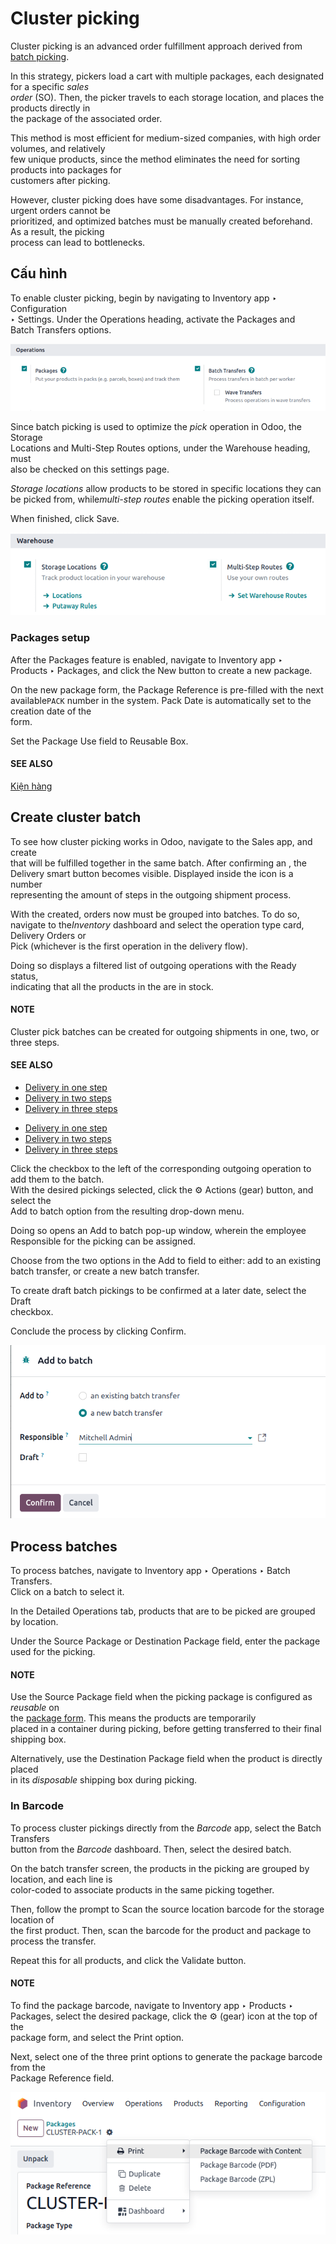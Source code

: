 # Cluster picking

Cluster picking is an advanced order fulfillment approach derived from [batch picking](batch.md#inventory-misc-batch-picking).

In this strategy, pickers load a cart with multiple packages, each designated for a specific _sales_\
_order_ (SO). Then, the picker travels to each storage location, and places the products directly in\
the package of the associated order.

This method is most efficient for medium-sized companies, with high order volumes, and relatively\
few unique products, since the method eliminates the need for sorting products into packages for\
customers after picking.

However, cluster picking does have some disadvantages. For instance, urgent orders cannot be\
prioritized, and optimized batches must be manually created beforehand. As a result, the picking\
process can lead to bottlenecks.

## Cấu hình

To enable cluster picking, begin by navigating to Inventory app ‣ Configuration\
‣ Settings. Under the Operations heading, activate the Packages and\
Batch Transfers options.

![Activate Packages and Batch Transfers features in the settings.](../../../../../.gitbook/assets/configs.png)

Since batch picking is used to optimize the _pick_ operation in Odoo, the Storage\
Locations and Multi-Step Routes options, under the Warehouse heading, must\
also be checked on this settings page.

_Storage locations_ allow products to be stored in specific locations they can be picked from, whil&#x65;_&#x6D;ulti-step routes_ enable the picking operation itself.

When finished, click Save.

![Enable Storage Locations and Multi-Step Routes Inventory > Configuration > Settings.](../../../../../.gitbook/assets/locations-routes-checkbox1.png)

### Packages setup

After the Packages feature is enabled, navigate to Inventory app ‣\
Products ‣ Packages, and click the New button to create a new package.

On the new package form, the Package Reference is pre-filled with the next available`PACK` number in the system. Pack Date is automatically set to the creation date of the\
form.

Set the Package Use field to Reusable Box.

#### SEE ALSO
[Kiện hàng](../../product_management/configure/package.md)

## Create cluster batch

To see how cluster picking works in Odoo, navigate to the Sales app, and create\
that will be fulfilled together in the same batch. After confirming an , the\
Delivery smart button becomes visible. Displayed inside the icon is a number\
representing the amount of steps in the outgoing shipment process.

With the created, orders now must be grouped into batches. To do so, navigate to th&#x65;_&#x49;nventory_ dashboard and select the operation type card, Delivery Orders or\
Pick (whichever is the first operation in the delivery flow).

Doing so displays a filtered list of outgoing operations with the Ready status,\
indicating that all the products in the are in stock.

#### NOTE

Cluster pick batches can be created for outgoing shipments in one, two, or three steps.

#### SEE ALSO
- [Delivery in one step](../daily_operations/receipts_delivery_one_step.md)
- [Delivery in two steps](../daily_operations/receipts_delivery_two_steps.md)
- [Delivery in three steps](../daily_operations/delivery_three_steps.md)

* [Delivery in one step](applications/inventory_and_mrp/inventory/shipping_receiving/daily_operations/receipts_delivery_one_step.md)
* [Delivery in two steps](applications/inventory_and_mrp/inventory/shipping_receiving/daily_operations/receipts_delivery_two_steps.md)
* [Delivery in three steps](applications/inventory_and_mrp/inventory/shipping_receiving/daily_operations/delivery_three_steps.md)

Click the checkbox to the left of the corresponding outgoing operation to add them to the batch.\
With the desired pickings selected, click the ⚙️ Actions (gear) button, and select the\
Add to batch option from the resulting drop-down menu.

Doing so opens an Add to batch pop-up window, wherein the employee\
Responsible for the picking can be assigned.

Choose from the two options in the Add to field to either: add to an existing\
batch transfer, or create a new batch transfer.

To create draft batch pickings to be confirmed at a later date, select the Draft\
checkbox.

Conclude the process by clicking Confirm.

![Show Add to batch window to create a batch transfer.](../../../../../.gitbook/assets/add-to-batch-window1.png)

## Process batches

To process batches, navigate to Inventory app ‣ Operations ‣ Batch Transfers.\
Click on a batch to select it.

In the Detailed Operations tab, products that are to be picked are grouped by location.

Under the Source Package or Destination Package field, enter the package\
used for the picking.

#### NOTE

Use the Source Package field when the picking package is configured as _reusable_ on\
the [package form](cluster.md#inventory-misc-create-package). This means the products are temporarily\
placed in a container during picking, before getting transferred to their final shipping box.

Alternatively, use the Destination Package field when the product is directly placed\
in its _disposable_ shipping box during picking.

### In Barcode

To process cluster pickings directly from the _Barcode_ app, select the Batch Transfers\
button from the _Barcode_ dashboard. Then, select the desired batch.

On the batch transfer screen, the products in the picking are grouped by location, and each line is\
color-coded to associate products in the same picking together.

Then, follow the prompt to Scan the source location barcode for the storage location of\
the first product. Then, scan the barcode for the product and package to process the transfer.

Repeat this for all products, and click the Validate button.

#### NOTE

To find the package barcode, navigate to Inventory app ‣ Products ‣\
Packages, select the desired package, click the ⚙️ (gear) icon at the top of the\
package form, and select the Print option.

Next, select one of the three print options to generate the package barcode from the\
Package Reference field.

![Display where the package barcode can be generated.](../../../../../.gitbook/assets/find-package-barcode.png)
